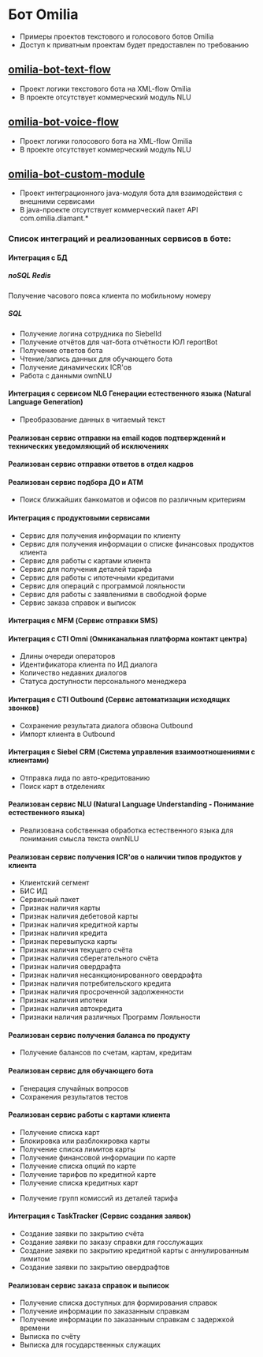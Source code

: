 # Бот Omilia
* Примеры проектов текстового и голосового ботов Omilia
* Доступ к приватным проектам будет предоставлен по требованию

## [omilia-bot-text-flow](https://github.com/pesotskypv/omilia-bot-text-flow)
* Проект логики текстового бота на XML-flow Omilia
* В проекте отсутствует коммерческий модуль NLU

## [omilia-bot-voice-flow](https://github.com/pesotskypv/omilia-bot-voice-flow)
* Проект логики голосового бота на XML-flow Omilia
* В проекте отсутствует коммерческий модуль NLU

## [omilia-bot-custom-module](https://github.com/pesotskypv/omilia-bot-custom-module)
* Проект интеграционного java-модуля бота для взаимодействия с внешними сервисами
* В java-проекте отсутствует коммерческий пакет API com.omilia.diamant.*

### Список интеграций и реализованных сервисов в боте:

#### Интеграция с БД

##### noSQL Redis
Получение часового пояса клиента по мобильному номеру

##### SQL 
* Получение логина сотрудника по SiebelId
* Получение отчётов для чат-бота отчётности ЮЛ reportBot
* Получение ответов бота
* Чтение/запись данных для обучающего бота
* Получение динамических ICR'ов
* Работа с данными ownNLU

#### Интеграция с сервисом NLG Генерации естественного языка (Natural Language Generation)
* Преобразование данных в читаемый текст

#### Реализован сервис отправки на email кодов подтверждений и технических уведомляющий об исключениях

#### Реализован сервис отправки ответов в отдел кадров

#### Реализован сервис подбора ДО и ATM
* Поиск ближайших банкоматов и офисов по различным критериям

#### Интеграция с продуктовыми сервисами
* Сервис для получения информации по клиенту
* Сервис для получения информации о списке финансовых продуктов клиента
* Сервис для работы с картами клиента
* Сервис для получения деталей тарифа
* Сервис для работы с ипотечными кредитами
* Сервис для операций с программой лояльности
* Сервис для работы с заявлениями в свободной форме
* Сервис заказа справок и выписок

#### Интеграция с MFM (Сервис отправки SMS)

#### Интеграция с CTI Omni (Омниканальная платформа контакт центра)
* Длины очереди операторов
* Идентификатора клиента по ИД диалога
* Количество недавних диалогов
* Статуса доступности персонального менеджера

#### Интеграция с CTI Outbound (Сервис автоматизации исходящих звонков)
* Сохранение результата диалога обзвона Outbound
* Импорт клиента в Outbound

#### Интеграция с Siebel CRM (Система управления взаимоотношениями с клиентами)
* Отправка лида по авто-кредитованию
* Поиск карт в отделениях

#### Реализован сервис NLU (Natural Language Understanding - Понимание естественного языка)
* Реализована собственная обработка естественного языка для понимания смысла текста ownNLU

#### Реализован сервис получения ICR'ов о наличии типов продуктов у клиента
* Клиентский сегмент
* БИС ИД
* Сервисный пакет
* Признак наличия карты
* Признак наличия дебетовой карты
* Признак наличия кредитной карты
* Признак наличия кредита
* Признак перевыпуска карты
* Признак наличия текущего счёта
* Признак наличия сберегательного счёта
* Признак наличия овердрафта
* Признак наличия несанкционированного овердрафта
* Признак наличия потребительского кредита
* Признак наличия просроченной задолженности
* Признак наличия ипотеки
* Признак наличия автокредита
* Признаки наличия различных Программ Лояльности

#### Реализован сервис получения баланса по продукту
* Получение балансов по счетам, картам, кредитам

#### Реализован сервис для обучающего бота
* Генерация случайных вопросов
* Сохранения результатов тестов

#### Реализован сервис работы с картами клиента
* Получение списка карт
* Блокировка или разблокировка карты
* Получение списка лимитов карты 
* Получение финансовой информации по карте
* Получение списка опций по карте
* Получение тарифов по кредитной карте
* Получение списка кредитных карт
+ Получение групп комиссий из деталей тарифа

#### Интеграция с TaskTracker (Сервис создания заявок)
* Создание заявки по закрытию счёта
* Создание заявки по заказу справки для госслужащих
* Создание заявки по закрытию кредитной карты с аннулированным лимитом
* Создание заявки по закрытию овердрафтов

#### Реализован сервис заказа справок и выписок
* Получение списка доступных для формирования справок
* Получение информации по заказанным справкам
* Получение информации по заказанным справкам с задержкой времени
* Выписка по счёту
* Выписка для государственных служащих